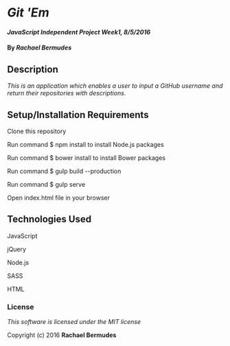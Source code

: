 # _Git 'Em_

#### _JavaScript Independent Project Week1, 8/5/2016_

#### By _Rachael Bermudes_

## Description

_This is an application which enables a user to input a GitHub username and return their repositories with descriptions._

## Setup/Installation Requirements

Clone this repository 

Run command $ npm install to install Node.js packages

Run command $ bower install to install Bower packages

Run command $ gulp build --production

Run command $ gulp serve

Open index.html file in your browser

## Technologies Used

JavaScript

jQuery

Node.js

SASS

HTML

### License

*This software is licensed under the MIT license*

Copyright (c) 2016 **Rachael Bermudes**
